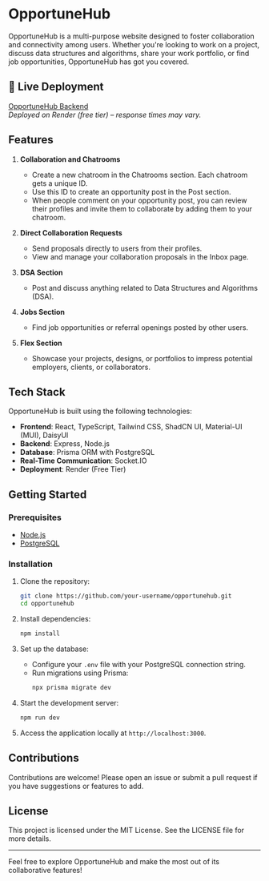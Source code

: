 # OpportuneHub

OpportuneHub is a multi-purpose website designed to foster collaboration and connectivity among users. Whether you're looking to work on a project, discuss data structures and algorithms, share your work portfolio, or find job opportunities, OpportuneHub has got you covered.

## 🚀 Live Deployment
[OpportuneHub Backend](https://opportune-hub-backend.onrender.com/)  
_Deployed on Render (free tier) – response times may vary._

## Features

1. **Collaboration and Chatrooms**  
   - Create a new chatroom in the Chatrooms section. Each chatroom gets a unique ID.
   - Use this ID to create an opportunity post in the Post section.
   - When people comment on your opportunity post, you can review their profiles and invite them to collaborate by adding them to your chatroom.

2. **Direct Collaboration Requests**  
   - Send proposals directly to users from their profiles.
   - View and manage your collaboration proposals in the Inbox page.

3. **DSA Section**  
   - Post and discuss anything related to Data Structures and Algorithms (DSA).

4. **Jobs Section**  
   - Find job opportunities or referral openings posted by other users.

5. **Flex Section**  
   - Showcase your projects, designs, or portfolios to impress potential employers, clients, or collaborators.

## Tech Stack

OpportuneHub is built using the following technologies:

- **Frontend**: React, TypeScript, Tailwind CSS, ShadCN UI, Material-UI (MUI), DaisyUI
- **Backend**: Express, Node.js
- **Database**: Prisma ORM with PostgreSQL
- **Real-Time Communication**: Socket.IO
- **Deployment**: Render (Free Tier)

## Getting Started

### Prerequisites
- [Node.js](https://nodejs.org/)
- [PostgreSQL](https://www.postgresql.org/)

### Installation

1. Clone the repository:
   ```bash
   git clone https://github.com/your-username/opportunehub.git
   cd opportunehub
   ```

2. Install dependencies:
   ```bash
   npm install
   ```

3. Set up the database:
   - Configure your `.env` file with your PostgreSQL connection string.
   - Run migrations using Prisma:
     ```bash
     npx prisma migrate dev
     ```

4. Start the development server:
   ```bash
   npm run dev
   ```

5. Access the application locally at `http://localhost:3000`.

## Contributions

Contributions are welcome! Please open an issue or submit a pull request if you have suggestions or features to add.

## License

This project is licensed under the MIT License. See the LICENSE file for more details.

---

Feel free to explore OpportuneHub and make the most out of its collaborative features!

